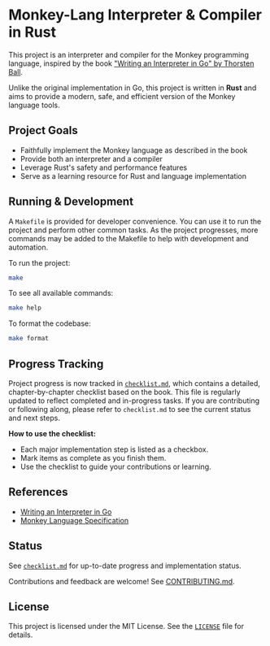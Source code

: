 # Monkey-Lang Interpreter & Compiler in Rust

This project is an interpreter and compiler for the Monkey programming language, inspired by the book ["Writing an Interpreter in Go" by Thorsten Ball](https://interpreterbook.com/).

Unlike the original implementation in Go, this project is written in **Rust** and aims to provide a modern, safe, and efficient version of the Monkey language tools.

## Project Goals

- Faithfully implement the Monkey language as described in the book
- Provide both an interpreter and a compiler
- Leverage Rust's safety and performance features
- Serve as a learning resource for Rust and language implementation

## Running & Development

A `Makefile` is provided for developer convenience. You can use it to run the project and perform other common tasks. As the project progresses, more commands may be added to the Makefile to help with development and automation.

To run the project:

```bash
make
```

To see all available commands:

```bash
make help
```

To format the codebase:

```bash
make format
```

## Progress Tracking

Project progress is now tracked in [`checklist.md`](./checklist.md), which contains a detailed, chapter-by-chapter checklist based on the book. This file is regularly updated to reflect completed and in-progress tasks. If you are contributing or following along, please refer to `checklist.md` to see the current status and next steps.

**How to use the checklist:**

- Each major implementation step is listed as a checkbox.
- Mark items as complete as you finish them.
- Use the checklist to guide your contributions or learning.

## References

- [Writing an Interpreter in Go](https://interpreterbook.com/)
- [Monkey Language Specification](https://github.com/miguelmota/monkey-lang)

## Status

See [`checklist.md`](./checklist.md) for up-to-date progress and implementation status.

Contributions and feedback are welcome! See [CONTRIBUTING.md](./CONTRIBUTING.md).

## License

This project is licensed under the MIT License. See the [`LICENSE`](./LICENSE) file for details.
